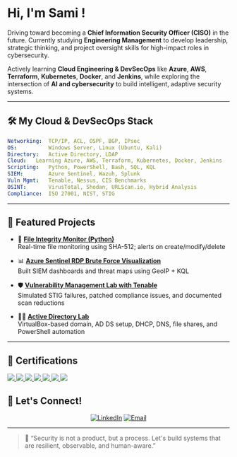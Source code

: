 
#  Hi, I'm Sami !



Driving toward becoming a **Chief Information Security Officer (CISO)** in the future. Currently studying **Engineering Management** to develop leadership, strategic thinking, and project oversight skills for high-impact roles in cybersecurity.

Actively learning **Cloud Engineering & DevSecOps** like **Azure**, **AWS**, **Terraform**, **Kubernetes**, **Docker**, and **Jenkins**, while exploring the intersection of **AI and cybersecurity** to build intelligent, adaptive security systems.



---

## 🛠️ My Cloud & DevSecOps Stack

```yaml
Networking:  TCP/IP, ACL, OSPF, BGP, IPsec
OS:          Windows Server, Linux (Ubuntu, Kali)
Directory:   Active Directory, LDAP
Cloud:   Learning Azure, AWS, Terraform, Kubernetes, Docker, Jenkins
Scripting:   Python, PowerShell, Bash, SQL, KQL
SIEM:        Azure Sentinel, Wazuh, Splunk
Vuln Mgmt:   Tenable, Nessus, CIS Benchmarks
OSINT:       VirusTotal, Shodan, URLScan.io, Hybrid Analysis
Compliance:  ISO 27001, NIST, STIG
```

---

## 🚀 Featured Projects

- 🔐 **[File Integrity Monitor (Python)](https://github.com/sobersami/Python-FIM)**  
  Real-time file monitoring using SHA-512; alerts on create/modify/delete

- 📊 **[Azure Sentinel RDP Brute Force Visualization](https://github.com/sobersami/Azure-honeypot-lab)**  
  Built SIEM dashboards and threat maps using GeoIP + KQL

- 🛡️ **[Vulnerability Management Lab with Tenable](https://github.com/sobersami/Vulnerability-Management-Implementation-using-Tenable)**  
  Simulated STIG failures, patched compliance issues, and documented scan reductions

- 🧑‍💻 **[Active Directory Lab](https://github.com/sobersami/ActiveDirectoryLab)**  
  VirtualBox-based domain, AD DS setup, DHCP, DNS, file shares, and PowerShell automation

---
## 📜 Certifications

<a href="https://www.linkedin.com/learning/certificates/4e85eb296359ad2926543d036888dab1a86e6fac4e157f1a26f8700d2ab5c2a1">
  <img src="https://img.shields.io/badge/Microsoft%20Security%20Essentials-0078D4?style=flat-square&logo=microsoft&logoColor=white" />
</a>
<a href="https://www.linkedin.com/learning/certificates/dde0167b3bd350fd04a9239a2d4d7acc41f1439b51f337fdf238c8c0cc15878a">
  <img src="https://img.shields.io/badge/Azure%20AI%20Essentials-0078D4?style=flat-square&logo=azure-devops&logoColor=white" />
</a>
<a href="https://www.linkedin.com/learning/certificates/53e338b01d6885f70f827b48f42cf9fac91b8a84658bf4ea16479de8e483af9a?trk=share_certificate">
  <img src="https://img.shields.io/badge/Microsoft%20System%20Administration-0078D4?style=flat-square&logo=windows&logoColor=white" />
</a>
<a href="https://www.credly.com/badges/942cc594-2d2a-43e6-ba04-0e47aba7f2c3/public_url">
  <img src="https://img.shields.io/badge/Network%20Technician%20Career%20Path-0078D4?style=flat-square&logo=networkx&logoColor=white" />
</a>
<a href="https://www.credly.com/badges/7603e38c-a0ff-4ae4-8458-3a6b10b1f898/public_url">
  <img src="https://img.shields.io/badge/Cisco%20Junior%20Cybersecurity%20Analyst-blue?style=flat-square&logo=cisco&logoColor=white" />
</a>
<a href="https://www.credly.com/badges/567618bb-e87e-4b4c-966d-4f7ebf54f619/public_url">
  <img src="https://img.shields.io/badge/Cisco%20Certified%20Ethical%20Hacker-blue?style=flat-square&logo=cisco" />
</a>
<a href="https://www.linkedin.com/learning/certificates/4c1f80c62f2a743a86b61cff333695cbae8f8f58cddb661fd1326c265063f330">
  <img src="https://img.shields.io/badge/Microsoft%20Project%20Management-0078D4?style=flat-square&logo=microsoftproject&logoColor=white" />
</a>


## 🤝 Let's Connect!

<div align="center">

[![LinkedIn](https://img.shields.io/badge/LinkedIn-0077B5?style=for-the-badge&logo=linkedin&logoColor=white)](https://linkedin.com/in/shahriar-rahman-2b417a203)
[![Email](https://img.shields.io/badge/Email-D14836?style=for-the-badge&logo=gmail&logoColor=white)](mailto:shahriarsami.srs@gmail.com)

</div>

---

> 🧠 “Security is not a product, but a process. Let's build systems that are resilient, observable, and human-aware.”

